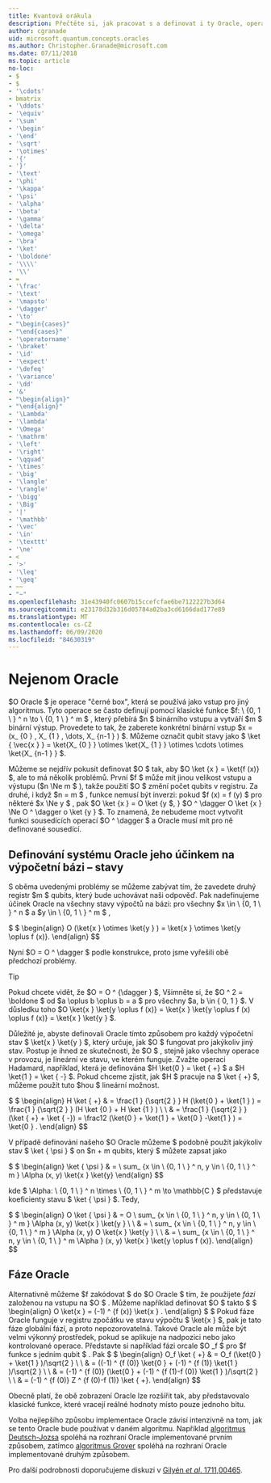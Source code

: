 ```yaml
---
title: Kvantová orákula
description: Přečtěte si, jak pracovat s a definovat i ty Oracle, operace s černým polem, které se používají jako vstup pro jiný algoritmus.
author: cgranade
uid: microsoft.quantum.concepts.oracles
ms.author: Christopher.Granade@microsoft.com
ms.date: 07/11/2018
ms.topic: article
no-loc:
- $
- $
- '\cdots'
- bmatrix
- '\ddots'
- '\equiv'
- '\sum'
- '\begin'
- '\end'
- '\sqrt'
- '\otimes'
- '{'
- '}'
- '\text'
- '\phi'
- '\kappa'
- '\psi'
- '\alpha'
- '\beta'
- '\gamma'
- '\delta'
- '\omega'
- '\bra'
- '\ket'
- '\boldone'
- '\\\\'
- '\\'
- =
- '\frac'
- '\text'
- '\mapsto'
- '\dagger'
- '\to'
- "\begin{cases}"
- "\end{cases}"
- '\operatorname'
- '\braket'
- '\id'
- '\expect'
- '\defeq'
- '\variance'
- '\dd'
- '&'
- "\begin{align}"
- "\end{align}"
- '\Lambda'
- '\lambda'
- '\Omega'
- '\mathrm'
- '\left'
- '\right'
- '\qquad'
- '\times'
- '\big'
- '\langle'
- '\rangle'
- '\bigg'
- '\Big'
- '|'
- '\mathbb'
- '\vec'
- '\in'
- '\texttt'
- '\ne'
- <
- '>'
- '\leq'
- '\geq'
- ~~
- "~"
ms.openlocfilehash: 31e43940fc0607b15ccefcfae6be7122227b3d64
ms.sourcegitcommit: e23178d32b316d05784a02ba3cd6166dad177e89
ms.translationtype: MT
ms.contentlocale: cs-CZ
ms.lasthandoff: 06/09/2020
ms.locfileid: "84630319"
---
```

# <a name="quantum-oracles"></a>Nejenom Oracle

$O Oracle $ je operace "černé box", která se používá jako vstup pro jiný algoritmus.
Tyto operace se často definují pomocí klasické funkce $f: \\ {0, 1 \\ } ^ n \to \\ {0, 1 \\ } ^ m $ , který přebírá $n $ binárního vstupu a vytváří $m $ binární výstup.
Provedete to tak, že zaberete konkrétní binární vstup $x = (x_ {0 } , X_ {1 } , \dots, X_ {n-1 } ) $.
Můžeme označit qubit stavy jako $ \ket { \vec{x } } = \ket{X_ {0 } } \otimes \ket{X_ {1 } } \otimes \cdots \otimes \ket{X_ {n-1 } } $.

Můžeme se nejdřív pokusit definovat $O $ tak, aby $O \ket {x } = \ket{f (x)} $, ale to má několik problémů.
První $f $ může mít jinou velikost vstupu a výstupu ($n \Ne m $ ), takže použití $O $ změní počet qubits v registru.
Za druhé, i když $n = m $ , funkce nemusí být inverzi: pokud $f (x) = f (y) $ pro některé $x \Ne y $ , pak $O \ket {x } = O \ket {y $, } $O ^ \dagger O \ket {x } \Ne O ^ \dagger o \ket {y } $.
To znamená, že nebudeme moct vytvořit funkci sousedících operací $O ^ \dagger $ a Oracle musí mít pro ně definované sousedící.

## <a name="defining-an-oracle-by-its-effect-on-computational-basis-states"></a>Definování systému Oracle jeho účinkem na výpočetní bázi – stavy
S oběma uvedenými problémy se můžeme zabývat tím, že zavedete druhý registr $m $ qubits, který bude uchovávat naši odpověď.
Pak nadefinujeme účinek Oracle na všechny stavy výpočtů na bázi: pro všechny $x \in \\ {0, 1 \\ } ^ n $ a $y \in \\ {0, 1 \\ } ^ m $ ,

$ $ \begin{align}
    O (\ket{x } \otimes \ket{y } ) = \ket{x } \otimes \ket{y \oplus f (x)}.
\end{align}
$$

Nyní $O = O ^ \dagger $ podle konstrukce, proto jsme vyřešili obě předchozí problémy.

> [!TIP]
> Pokud chcete vidět, že $O = O ^ {\dagger } $, Všimněte si, že $O ^ 2 = \boldone $ od $a \oplus b \oplus b = a $ pro všechny $a, b \in \{ 0, 1 \} $.
> V důsledku toho $O \ket{x } \ket{y \oplus f (x)} = \ket{x } \ket{y \oplus f (x) \oplus f (x)} = \ket{x } \ket{y } $.

Důležité je, abyste definovali Oracle tímto způsobem pro každý výpočetní stav $ \ket{x } \ket{y } $, který určuje, jak $O $ fungovat pro jakýkoliv jiný stav.
Postup je ihned ze skutečnosti, že $O $ , stejně jako všechny operace v provozu, je lineární ve stavu, ve kterém funguje.
Zvažte operaci Hadamard, například, která je definována $H \ket{0 } = \ket { +} $ a $H \ket{1 } = \ket { -} $.
Pokud chceme zjistit, jak $H $ pracuje na $ \ket { +} $, můžeme použít tuto $hou $ lineární možnost.

$ $ \begin{align}
H \ket { +} & = \frac{1 } {\sqrt{2 } } H (\ket{0 } + \ket{1 } ) = \frac{1 } {\sqrt{2 } } (H \ket {0 } + H \ket {1 } ) \\ \\ & = \frac{1 } {\sqrt{2 } } (\ket { +} + \ket { -}) = \frac12 (\ket{0 } + \ket{1 } + \ket{0 } -\ket{1 } ) = \ket{0 } .
\end{align}
$$

V případě definování našeho $O Oracle můžeme $ podobně použít jakýkoliv stav $ \ket { \psi } $ on $n + m qubits, který $ můžete zapsat jako

$ $ \begin{align}
\ket { \psi } & = \ sum_ {x \in \\ {0, 1 \\ } ^ n, y \in \\ {0, 1 \\ } ^ m } \Alpha (x, y) \ket{x } \ket{y}
\end{align}
$$

kde $ \Alpha: \\ {0, 1 \\ } ^ n \times \\ {0, 1 \\ } ^ m \to \mathbb{C } $ představuje koeficienty stavu $ \ket { \psi } $. Tedy,

$ $ \begin{align}
O \ket { \psi } & = O \ sum_ {x \in \\ {0, 1 \\ } ^ n, y \in \\ {0, 1 \\ } ^ m } \Alpha (x, y) \ket{x } \ket{y } \\ \\ & = \ sum_ {x \in \\ {0, 1 \\ } ^ n, y \in \\ {0, 1 \\ } ^ m } \Alpha (x, y) O \ket{x } \ket{y } \\ \\ & = \ sum_ {x \in \\ {0, 1 \\ } ^ n, y \in \\ {0, 1 \\ } ^ m \Alpha } (x, y) \ket{x } \ket{y \oplus f (x)}.
\end{align}
$$

## <a name="phase-oracles"></a>Fáze Oracle
Alternativně můžeme $f zakódovat $ do $O Oracle $ tím, že použijete _fázi_ založenou na vstupu na $O $ .
Můžeme například definovat $O $ takto $ $ \begin{align}
    O \ket{x } = (-1) ^ {f (x)} \ket{x } .
\end{align}
$ $ Pokud fáze Oracle funguje v registru zpočátku ve stavu výpočtu $ \ket{x } $, pak je tato fáze globální fází, a proto nepozorovatelná.
Takové Oracle ale může být velmi výkonný prostředek, pokud se aplikuje na nadpozici nebo jako kontrolované operace.
Představte si například fázi orcale $O _f $ pro $f funkce s jedním qubit $ .
Pak $ $ \begin{align}
    O_f \ket { +} & = O_f (\ket{0 } + \ket{1 } )/\sqrt{2 } \\ \\ & = ((-1) ^ {f (0)} \ket{0 } + (-1) ^ {f (1)} \ket{1 } )/\sqrt{2 } \\ \\ & = (-1) ^ {f (0)} (\ket{0 } + (-1) ^ {f (1)-f (0)} \ket{1 } )/\sqrt{2 } \\ \\ & = (-1) ^ {f (0)} Z ^ {f (0)-f (1)} \ket { +}.
\end{align}
$$

Obecně platí, že obě zobrazení Oracle lze rozšířit tak, aby představovalo klasické funkce, které vracejí reálné hodnoty místo pouze jednoho bitu.

Volba nejlepšího způsobu implementace Oracle závisí intenzivně na tom, jak se tento Oracle bude používat v daném algoritmu.
Například [algoritmus Deutsch-Jozsa](https://en.wikipedia.org/wiki/Deutsch%E2%80%93Jozsa_algorithm) spoléhá na rozhraní Oracle implementované prvním způsobem, zatímco [algoritmus Grover](https://en.wikipedia.org/wiki/Grover's_algorithm) spoléhá na rozhraní Oracle implementované druhým způsobem.


Pro další podrobnosti doporučujeme diskuzi v [Gilyén *et al*. 1711,00465](https://arxiv.org/abs/1711.00465).
